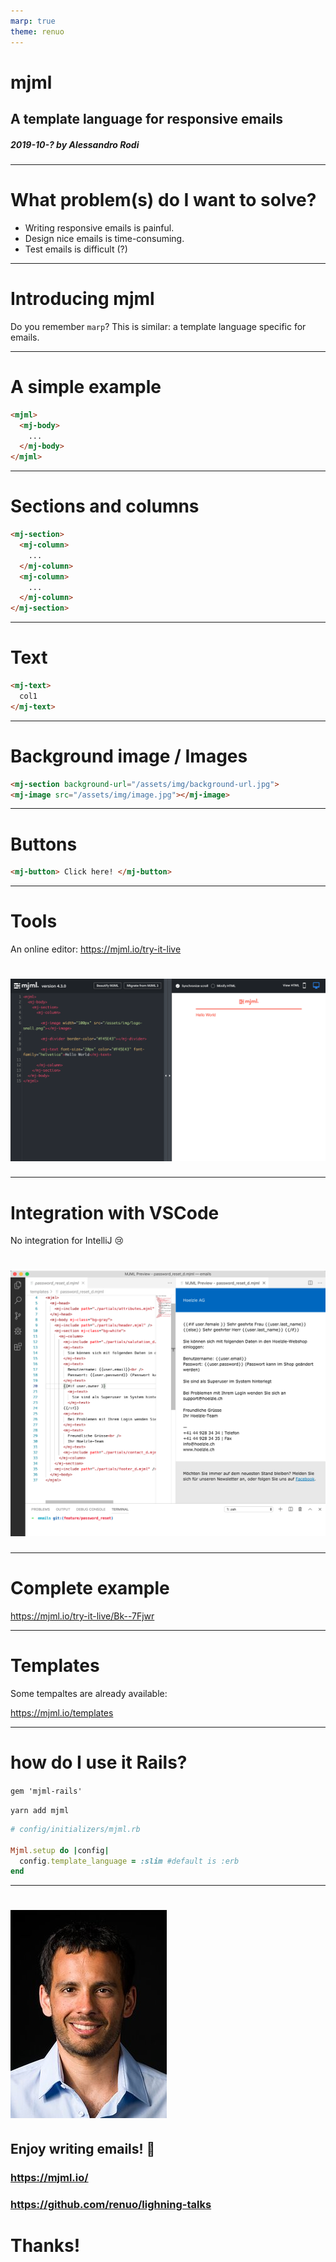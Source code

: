 ```yaml
---
marp: true
theme: renuo
---
```

<!-- _class: renuo -->

# mjml
## A template language for responsive emails

##### 2019-10-? by Alessandro Rodi

---

# What problem(s) do I want to solve?

- Writing responsive emails is painful.
- Design nice emails is time-consuming.
- Test emails is difficult (?)

---

# Introducing mjml

Do you remember `marp`?
This is similar: a template language specific for emails.

---

# A simple example

```html
<mjml>
  <mj-body>
    ...
  </mj-body>  
</mjml>
```

---

# Sections and columns

```html
<mj-section>
  <mj-column>
    ...
  </mj-column>
  <mj-column>
    ...
  </mj-column>  
</mj-section>
```
---
# Text

```html
<mj-text>
  col1
</mj-text>
```
---

# Background image / Images

```html
<mj-section background-url="/assets/img/background-url.jpg">
<mj-image src="/assets/img/image.jpg"></mj-image>
```
---
# Buttons

```html
<mj-button> Click here! </mj-button>
```
---
# Tools

An online editor: https://mjml.io/try-it-live

# ![h:470](images/online_editor.png)

---

# Integration with VSCode

No integration for IntelliJ :cry:

# ![h:470](images/visual_studio.png)
---

# Complete example

https://mjml.io/try-it-live/Bk--7Fjwr

---

# Templates

Some tempaltes are already available:

https://mjml.io/templates

---

# how do I use it Rails?

`gem 'mjml-rails'`

`yarn add mjml`

```ruby
# config/initializers/mjml.rb

Mjml.setup do |config|
  config.template_language = :slim #default is :erb
end
```
---

<!-- _class: renuo -->

# ![drop-shadow portrait](../images/alessandro.jpg)

## Enjoy writing emails! :tada:

### https://mjml.io/
### https://github.com/renuo/lighning-talks

# Thanks!